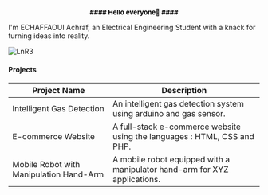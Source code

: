 <html>
  <b>
    <font size="2" color="#000000"> <center>#### Hello everyone👋 ####</center>  </font>    
  </b>
</html>

I'm ECHAFFAOUI Achraf, an Electrical Engineering Student with a knack for turning ideas into reality.

![LnR3](https://github.com/ECHAFFAOUI-Achraf/ECHAFFAOUI-Achraf/assets/152794593/9119429d-7c93-4f5d-9cc8-ef52aede31c4)

#### Projects ####

| Project Name | Description |
| ------------ | ----------- |
| Intelligent Gas Detection | An intelligent gas detection system using arduino and gas sensor.|
| E-commerce Website | A full-stack e-commerce website using the languages : HTML, CSS and PHP.|
| Mobile Robot with Manipulation Hand-Arm | A mobile robot equipped with a manipulator hand-arm for XYZ applications.|
